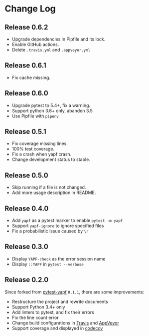 # Change Log

## Release 0.6.2

- Upgrade dependencies in Pipfile and its lock.
- Enable GitHub actions.
- Delete `.travis.yml` and `.appveyor.yml`

## Release 0.6.1

- Fix cache missing.

## Release 0.6.0

- Upgrade pytest to 5.4+, fix a warning.
- Support python 3.6+ only, abandon 3.5
- Use Pipfile with `pipenv`

## Release 0.5.1

- Fix coverage missing lines.
- 100% test coverage.
- Fix a crash when yapf crash.
- Change development status to stable.

## Release 0.5.0

- Skip running if a file is not changed.
- Add more usage description in README.

## Release 0.4.0

- Add `yapf` as a pytest marker to enable `pytest -m yapf`
- Support `yapf-ignore` to ignore specified files
- Fix a probabilistic issue caused by `\r`

## Release 0.3.0

- Display `YAPF-check` as the error session name
- Display `::YAPF` in `pytest --verbose`

## Release 0.2.0

Since forked from [pytest-yapf](https://pypi.org/project/pytest-yapf/) `0.1.1`, there are some improvements:

- Restructure the project and rewrite documents
- Support Python 3.4+ only
- Add linters to pytest, and fix their errors
- Fix the line count error
- Change build configurations in [Travis] and [AppVeyor]
- Support coverage and displayed in [codecov]

[Travis]:https://travis-ci.org
[AppVeyor]:https://appveyor.com
[codecov]:https://codecov.io

